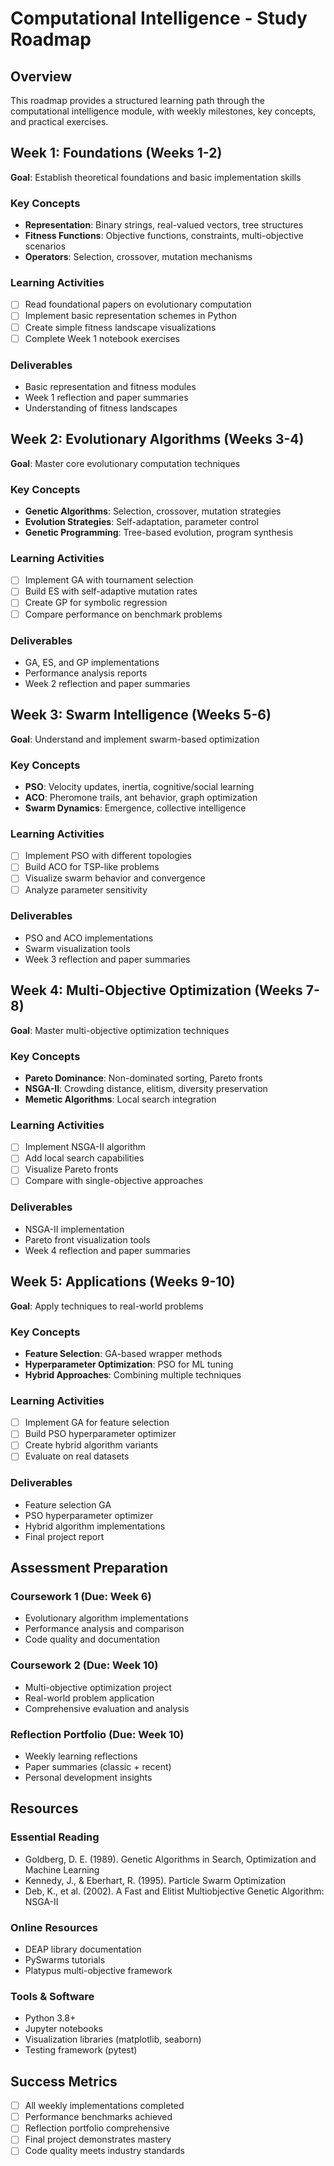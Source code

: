 # Computational Intelligence - Study Roadmap

## Overview
This roadmap provides a structured learning path through the computational intelligence module, with weekly milestones, key concepts, and practical exercises.

## Week 1: Foundations (Weeks 1-2)
**Goal**: Establish theoretical foundations and basic implementation skills

### Key Concepts
- **Representation**: Binary strings, real-valued vectors, tree structures
- **Fitness Functions**: Objective functions, constraints, multi-objective scenarios
- **Operators**: Selection, crossover, mutation mechanisms

### Learning Activities
- [ ] Read foundational papers on evolutionary computation
- [ ] Implement basic representation schemes in Python
- [ ] Create simple fitness landscape visualizations
- [ ] Complete Week 1 notebook exercises

### Deliverables
- Basic representation and fitness modules
- Week 1 reflection and paper summaries
- Understanding of fitness landscapes

## Week 2: Evolutionary Algorithms (Weeks 3-4)
**Goal**: Master core evolutionary computation techniques

### Key Concepts
- **Genetic Algorithms**: Selection, crossover, mutation strategies
- **Evolution Strategies**: Self-adaptation, parameter control
- **Genetic Programming**: Tree-based evolution, program synthesis

### Learning Activities
- [ ] Implement GA with tournament selection
- [ ] Build ES with self-adaptive mutation rates
- [ ] Create GP for symbolic regression
- [ ] Compare performance on benchmark problems

### Deliverables
- GA, ES, and GP implementations
- Performance analysis reports
- Week 2 reflection and paper summaries

## Week 3: Swarm Intelligence (Weeks 5-6)
**Goal**: Understand and implement swarm-based optimization

### Key Concepts
- **PSO**: Velocity updates, inertia, cognitive/social learning
- **ACO**: Pheromone trails, ant behavior, graph optimization
- **Swarm Dynamics**: Emergence, collective intelligence

### Learning Activities
- [ ] Implement PSO with different topologies
- [ ] Build ACO for TSP-like problems
- [ ] Visualize swarm behavior and convergence
- [ ] Analyze parameter sensitivity

### Deliverables
- PSO and ACO implementations
- Swarm visualization tools
- Week 3 reflection and paper summaries

## Week 4: Multi-Objective Optimization (Weeks 7-8)
**Goal**: Master multi-objective optimization techniques

### Key Concepts
- **Pareto Dominance**: Non-dominated sorting, Pareto fronts
- **NSGA-II**: Crowding distance, elitism, diversity preservation
- **Memetic Algorithms**: Local search integration

### Learning Activities
- [ ] Implement NSGA-II algorithm
- [ ] Add local search capabilities
- [ ] Visualize Pareto fronts
- [ ] Compare with single-objective approaches

### Deliverables
- NSGA-II implementation
- Pareto front visualization tools
- Week 4 reflection and paper summaries

## Week 5: Applications (Weeks 9-10)
**Goal**: Apply techniques to real-world problems

### Key Concepts
- **Feature Selection**: GA-based wrapper methods
- **Hyperparameter Optimization**: PSO for ML tuning
- **Hybrid Approaches**: Combining multiple techniques

### Learning Activities
- [ ] Implement GA for feature selection
- [ ] Build PSO hyperparameter optimizer
- [ ] Create hybrid algorithm variants
- [ ] Evaluate on real datasets

### Deliverables
- Feature selection GA
- PSO hyperparameter optimizer
- Hybrid algorithm implementations
- Final project report

## Assessment Preparation

### Coursework 1 (Due: Week 6)
- Evolutionary algorithm implementations
- Performance analysis and comparison
- Code quality and documentation

### Coursework 2 (Due: Week 10)
- Multi-objective optimization project
- Real-world problem application
- Comprehensive evaluation and analysis

### Reflection Portfolio (Due: Week 10)
- Weekly learning reflections
- Paper summaries (classic + recent)
- Personal development insights

## Resources

### Essential Reading
- Goldberg, D. E. (1989). Genetic Algorithms in Search, Optimization and Machine Learning
- Kennedy, J., & Eberhart, R. (1995). Particle Swarm Optimization
- Deb, K., et al. (2002). A Fast and Elitist Multiobjective Genetic Algorithm: NSGA-II

### Online Resources
- DEAP library documentation
- PySwarms tutorials
- Platypus multi-objective framework

### Tools & Software
- Python 3.8+
- Jupyter notebooks
- Visualization libraries (matplotlib, seaborn)
- Testing framework (pytest)

## Success Metrics
- [ ] All weekly implementations completed
- [ ] Performance benchmarks achieved
- [ ] Reflection portfolio comprehensive
- [ ] Final project demonstrates mastery
- [ ] Code quality meets industry standards
